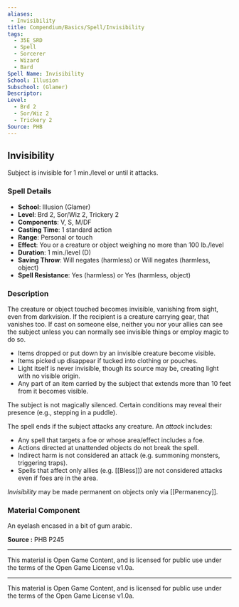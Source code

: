 ```yaml
---
aliases:
 - Invisibility
title: Compendium/Basics/Spell/Invisibility
tags:  
  - 35E_SRD  
  - Spell  
  - Sorcerer  
  - Wizard  
  - Bard  
Spell Name: Invisibility
School: Illusion
Subschool: (Glamer)
Descriptor: 
Level:  
  - Brd 2  
  - Sor/Wiz 2  
  - Trickery 2  
Source: PHB
---
```


## Invisibility

Subject is invisible for 1 min./level or until it attacks.

### Spell Details

- **School**: Illusion (Glamer)  
- **Level**: Brd 2, Sor/Wiz 2, Trickery 2  
- **Components**: V, S, M/DF  
- **Casting Time**: 1 standard action  
- **Range**: Personal or touch  
- **Effect**: You or a creature or object weighing no more than 100 lb./level  
- **Duration**: 1 min./level (D)  
- **Saving Throw**: Will negates (harmless) or Will negates (harmless, object)  
- **Spell Resistance**: Yes (harmless) or Yes (harmless, object)  

### Description

The creature or object touched becomes invisible, vanishing from sight, even from darkvision. If the recipient is a creature carrying gear, that vanishes too. If cast on someone else, neither you nor your allies can see the subject unless you can normally see invisible things or employ magic to do so.

- Items dropped or put down by an invisible creature become visible.  
- Items picked up disappear if tucked into clothing or pouches.  
- Light itself is never invisible, though its source may be, creating light with no visible origin.  
- Any part of an item carried by the subject that extends more than 10 feet from it becomes visible.

The subject is not magically silenced. Certain conditions may reveal their presence (e.g., stepping in a puddle).

The spell ends if the subject attacks any creature. An *attack* includes:
- Any spell that targets a foe or whose area/effect includes a foe.  
- Actions directed at unattended objects do not break the spell.  
- Indirect harm is not considered an attack (e.g. summoning monsters, triggering traps).  
- Spells that affect only allies (e.g. [[Bless]]) are not considered attacks even if foes are in the area.

*Invisibility* may be made permanent on objects only via [[Permanency]].

### Material Component

An eyelash encased in a bit of gum arabic.


**Source :** PHB P245

---

This material is Open Game Content, and is licensed for public use under  
the terms of the Open Game License v1.0a.

---

This material is Open Game Content, and is licensed for public use under the terms of the Open Game License v1.0a.
